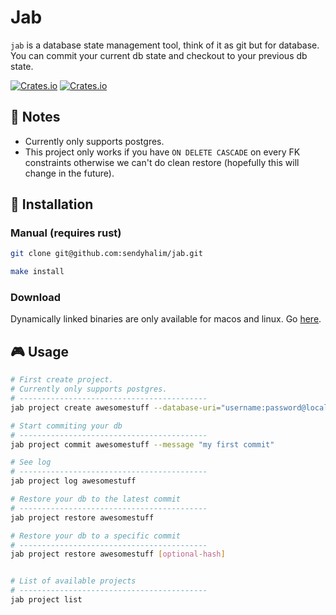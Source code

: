 # Jab
`jab` is a database state management tool, think of it as git but for database. You can commit your current db state and checkout to your previous db state.

[![Crates.io](https://img.shields.io/crates/v/jab)](https://crates.io/crates/jab)
[![Crates.io](https://img.shields.io/crates/l/jab)](LICENSE)

## 📠 Notes
* Currently only supports postgres.
* This project only works if you have `ON DELETE CASCADE` on every FK constraints otherwise we can't do clean restore (hopefully this will change in the future).

## 🔩 Installation
### Manual (requires rust)
```bash
git clone git@github.com:sendyhalim/jab.git

make install
```

### Download
Dynamically linked binaries are only available for macos and linux. Go [here](https://github.com/sendyhalim/jab/releases/latest).

## 🎮 Usage
```bash
# First create project.
# Currently only supports postgres.
# ------------------------------------------
jab project create awesomestuff --database-uri="username:password@localhost:5433"

# Start commiting your db
# ------------------------------------------
jab project commit awesomestuff --message "my first commit"

# See log
# ------------------------------------------
jab project log awesomestuff

# Restore your db to the latest commit
# ------------------------------------------
jab project restore awesomestuff

# Restore your db to a specific commit
# ------------------------------------------
jab project restore awesomestuff [optional-hash]


# List of available projects
# ------------------------------------------
jab project list
```
